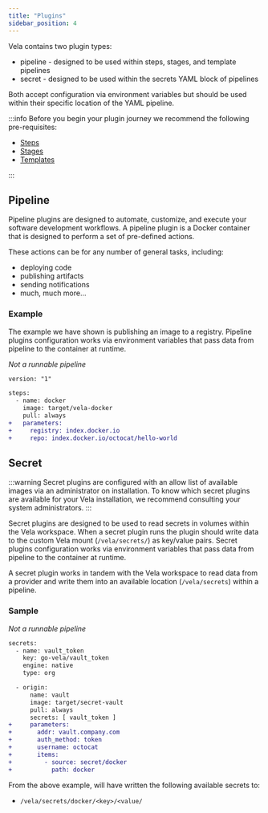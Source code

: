 ```yaml
---
title: "Plugins"
sidebar_position: 4
---
```


Vela contains two plugin types:

* pipeline - designed to be used within steps, stages, and template pipelines
* secret - designed to be used within the secrets YAML block of pipelines

Both accept configuration via environment variables but should be used within their specific location of the YAML pipeline.

:::info
Before you begin your plugin journey we recommend the following pre-requisites:

* [Steps](docs/usage/tour/steps.md)
* [Stages](docs/usage/tour/stages.md)
* [Templates](docs/usage/tour/templates.md)

:::

## Pipeline

Pipeline plugins are designed to automate, customize, and execute your software development workflows. A pipeline plugin is a Docker container that is designed to perform a set of pre-defined actions.

These actions can be for any number of general tasks, including:

* deploying code
* publishing artifacts
* sending notifications
* much, much more...

### Example

The example we have shown is publishing an image to a registry. Pipeline plugins configuration works via environment variables that pass data from pipeline to the container at runtime.

_Not a runnable pipeline_

```diff
version: "1"

steps:
  - name: docker
    image: target/vela-docker
    pull: always
+   parameters:
+     registry: index.docker.io
+     repo: index.docker.io/octocat/hello-world
```

## Secret

:::warning
Secret plugins are configured with an allow list of available images via an administrator on installation. To know which secret plugins are available for your Vela installation, we recommend consulting your system administrators.
:::

Secret plugins are designed to be used to read secrets in volumes within the Vela workspace. When a secret plugin runs the plugin should write data to the custom Vela mount (`/vela/secrets/`) as key/value pairs. Secret plugins configuration works via environment variables that pass data from pipeline to the container at runtime.

A secret plugin works in tandem with the Vela workspace to read data from a provider and write them into an available location (`/vela/secrets`) within a pipeline.

### Sample

_Not a runnable pipeline_

```diff
secrets:
  - name: vault_token
    key: go-vela/vault_token
    engine: native
    type: org

  - origin:
      name: vault
      image: target/secret-vault
      pull: always
      secrets: [ vault_token ]
+     parameters:
+       addr: vault.company.com
+       auth_method: token
+       username: octocat
+       items:
+         - source: secret/docker
+           path: docker
```

From the above example, will have written the following available secrets to:

* `/vela/secrets/docker/<key>/<value/`
